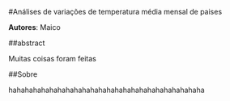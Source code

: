  #Análises de variações de temperatura média mensal de paises
 
 **Autores**: Maico
 
 ##abstract
 
 Muitas coisas foram feitas
 
 ##Sobre
 
 hahahahahahahahahahahahahahahahahahahahahahahaha